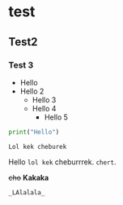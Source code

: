 # test
## Test2
### Test 3
- Hello
- Hello 2
  - Hello 3
  - Hello 4
    - Hello 5
   
```python
print("Hello")
```

```
Lol kek cheburek
```
Hello ```lol kek``` cheburrrek. `chert`.

~~cho~~
**Kakaka**
```
_LAlalala_
```
